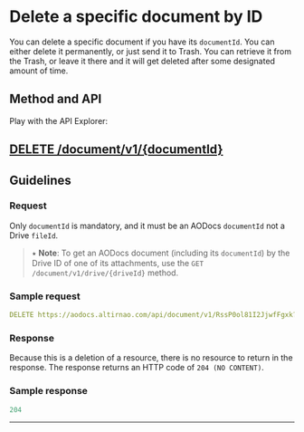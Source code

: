 # Delete a specific document by ID

You can delete a specific document if you have its `documentId`. You can either delete it permanently, or just send it to Trash. You can retrieve it from the Trash, or leave it there and it will get deleted after some designated amount of time.

## Method and API

Play with the API Explorer:

## [DELETE /document/v1/{documentId}](https://api.aodocs-staging.com/docs/aodocs-staging.altirnao.com/1/routes/document/v1/%7BdocumentId%7D/get)

## Guidelines
### Request

Only `documentId` is mandatory, and it must be an AODocs `documentId` not a Drive `fileId`.

> ⭑ **Note**: To get an AODocs document (including its `documentId`) by the Drive ID of one of its attachments, use the `GET /document/v1/drive/{driveId}` method.

### Sample request


```yaml
DELETE https://aodocs.altirnao.com/api/document/v1/RssP0ol81I2JjwfFgxk?deleteMode=TRASH
```
### Response



Because this is a deletion of a resource, there is no resource to return in the response. The response returns an HTTP code of `204 (NO CONTENT)`.


### Sample response

```yaml
204
```
---
